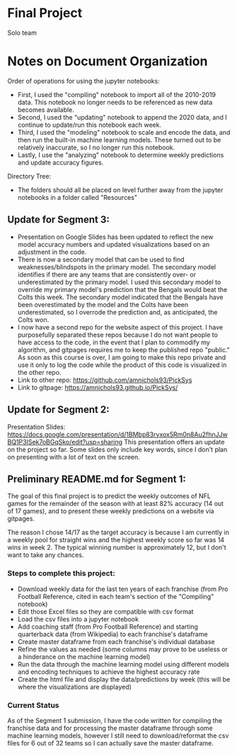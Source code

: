 # Final Project
Solo team

# Notes on Document Organization
Order of operations for using the jupyter notebooks:
- First, I used the "compiling" notebook to import all of the 2010-2019 data. This notebook no longer needs to be referenced as new data becomes available.
- Second, I used the "updating" notebook to append the 2020 data, and I continue to update/run this notebook each week.
- Third, I used the "modeling" notebook to scale and encode the data, and then run the built-in machine learning models. These turned out to be relatively inaccurate, so I no longer run this notebook.
- Lastly, I use the "analyzing" notebook to determine weekly predictions and update accuracy figures. 

Directory Tree:
- The folders should all be placed on level further away from the jupyter notebooks in a folder called "Resources"


## Update for Segment 3:
- Presentation on Google Slides has been updated to reflect the new model accuracy numbers and updated visualizations based on an adjustment in the code.
- There is now a secondary model that can be used to find weaknesses/blindspots in the primary model. The secondary model identifies if there are any teams that are consistently over- or underestimated by the primary model. I used this secondary model to override my primary model's prediction that the Bengals would beat the Colts this week. The secondary model indicated that the Bengals have been overestimated by the model and the Colts have been underestimated, so I overrode the prediction and, as anticipated, the Colts won.
- I now have a second repo for the website aspect of this project. I have purposefully separated these repos because I do not want people to have access to the code, in the event that I plan to commodify my algorithm, and gitpages requires me to keep the published repo "public." As soon as this course is over, I am going to make this repo private and use it only to log the code while the product of this code is visualized in the other repo.
- Link to other repo: https://github.com/amnichols93/PickSys
- Link to gitpage: https://amnichols93.github.io/PickSys/

## Update for Segment 2:
Presentation Slides: https://docs.google.com/presentation/d/1BMbp83ryxox5Rm0n8Au2fhnJJwBQ1P3ISek7oBGqSko/edit?usp=sharing
This presentation offers an update on the project so far. Some slides only include key words, since I don't plan on presenting with a lot of text on the screen.

## Preliminary README.md for Segment 1:

The goal of this final project is to predict the weekly outcomes of NFL games for the remainder of the season with at least 82% accuracy (14 out of 17 games), and to present these weekly predictions on a website via gitpages.

The reason I chose 14/17 as the target accuracy is because I am currently in a weekly pool for straight wins and the highest weekly score so far was 14 wins in week 2. The typical winning number is approximately 12, but I don't want to take any chances.

### Steps to complete this project:
- Download weekly data for the last ten years of each franchise (from Pro Football Reference, cited in each team's section of the "Compiling" notebook)
- Edit those Excel files so they are compatible with csv format
- Load the csv files into a jupyter notebook
- Add coaching staff (from Pro Football Reference) and starting quarterback data (from Wikipedia) to each franchise's dataframe
- Create master dataframe from each franchise's individual database
- Refine the values as needed (some columns may prove to be useless or a hinderance on the machine learning model)
- Run the data through the machine learning model using different models and encoding techniques to achieve the highest accuracy rate
- Create the html file and display the data/predictions by week (this will be where the visualizations are displayed)

### Current Status
As of the Segment 1 submission, I have the code written for compiling the franchise data and for processing the master dataframe through some machine learning models, however I still need to download/reformat the csv files for 6 out of 32 teams so I can actually save the master dataframe.
